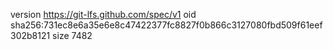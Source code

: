 version https://git-lfs.github.com/spec/v1
oid sha256:731ec8e6a35e6e8c47422377fc8827f0b866c3127080fbd509f61eef302b8121
size 7482
